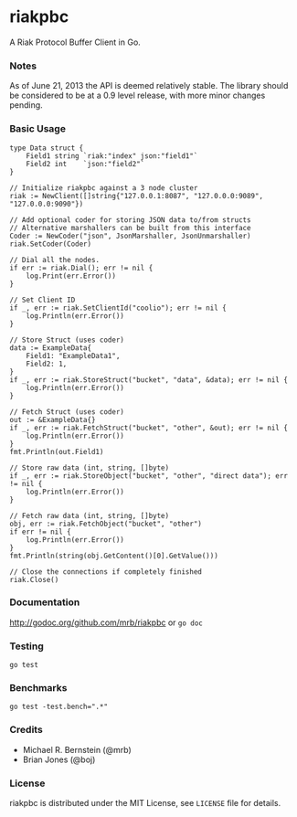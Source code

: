 riakpbc
=======

A Riak Protocol Buffer Client in Go.

### Notes

As of June 21, 2013 the API is deemed relatively stable.  The library should be considered to be at a 0.9 level release, with more minor changes pending.

### Basic Usage

    type Data struct {
    	Field1 string `riak:"index" json:"field1"`
    	Field2 int    `json:"field2"`
    }
    
    // Initialize riakpbc against a 3 node cluster
    riak := NewClient([]string{"127.0.0.1:8087", "127.0.0.0:9089", "127.0.0.0:9090"})
    
    // Add optional coder for storing JSON data to/from structs
    // Alternative marshallers can be built from this interface
    Coder := NewCoder("json", JsonMarshaller, JsonUnmarshaller)
    riak.SetCoder(Coder)
    
    // Dial all the nodes.
    if err := riak.Dial(); err != nil {
    	log.Print(err.Error())
    }
    
    // Set Client ID
    if _, err := riak.SetClientId("coolio"); err != nil {
    	log.Println(err.Error())
    }
    
    // Store Struct (uses coder)
    data := ExampleData{
    	Field1: "ExampleData1",
    	Field2: 1,
    }
    if _, err := riak.StoreStruct("bucket", "data", &data); err != nil {
    	log.Println(err.Error())
    }
    
    // Fetch Struct (uses coder)
    out := &ExampleData{}
    if _, err := riak.FetchStruct("bucket", "other", &out); err != nil {
    	log.Println(err.Error())
    }
    fmt.Println(out.Field1)
    
    // Store raw data (int, string, []byte)
    if _, err := riak.StoreObject("bucket", "other", "direct data"); err != nil {
    	log.Println(err.Error())
    }
    
    // Fetch raw data (int, string, []byte)
    obj, err := riak.FetchObject("bucket", "other")
    if err != nil {
    	log.Println(err.Error())
    }
    fmt.Println(string(obj.GetContent()[0].GetValue()))
    
    // Close the connections if completely finished
    riak.Close()

### Documentation

http://godoc.org/github.com/mrb/riakpbc or `go doc`

### Testing

`go test`

### Benchmarks

`go test -test.bench=".*"`

### Credits

* Michael R. Bernstein (@mrb)
* Brian Jones (@boj)

### License

riakpbc is distributed under the MIT License, see `LICENSE` file for details.
